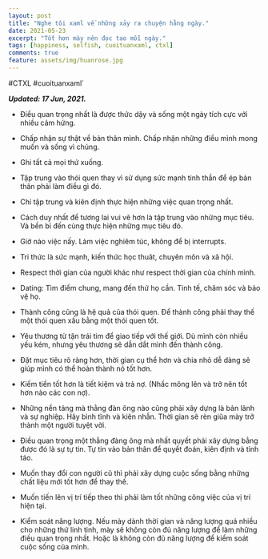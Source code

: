 ```yaml
---
layout: post
title: "Nghe tôi xaml về những xảy ra chuyện hằng ngày."
date: 2021-05-23
excerpt: "Tốt hơn mày nên đọc tao mỗi ngày."
tags: [happiness, selfish, cuoituanxaml, ctxl]
comments: true
feature: assets/img/huanrose.jpg
---
```


#CTXL
#cuoituanxaml`

***Updated: 17 Jun, 2021.***

- Điều quan trọng nhất là được thức dậy và sống một ngày tích cực với nhiều cảm hứng.

- Chấp nhận sự thật về bản thân mình. Chấp nhận những điều mình mong muốn và sống vì chúng.

- Ghi tất cả mọi thứ xuống.

- Tập trung vào thói quen thay vì sử dụng sức mạnh tinh thần để ép bản thân phải làm điều gì đó.

- Chỉ tập trung và kiên định thực hiện những việc quan trọng nhất.

- Cách duy nhất để tương lai vui vẽ hơn là tập trung vào những mục tiêu. Và bền bỉ đến cùng thực hiện những mục tiêu đó.

- Giờ nào việc nấy. Làm việc nghiêm túc, không để bị interrupts.

- Tri thức là sức mạnh, kiến thức học thuât, chuyên môn và xã hội. 

- Respect thời gian của người khác như respect thời gian của chính mình.

- Dating: Tìm điểm chung, mang đến thứ họ cần. Tinh tế, chăm sóc và bảo vệ họ.

- Thành công cũng là hệ quả của thói quen. Để thành công phải thay thế một thói quen xấu bằng một thói quen tốt.

- Yêu thương từ tận trái tim để giao tiếp với thế giới. Dù mình còn nhiều yếu kém, nhưng yêu thương sẽ dẫn dắt mình đến thành công.

- Đặt mục tiêu rõ ràng hơn, thời gian cụ thể hơn và chia nhỏ dễ dàng sẽ giúp mình có thể hoàn thành nó tốt hơn.

- Kiếm tiền tốt hơn là tiết kiệm và trả nợ. (Nhấc mông lên và trở nên tốt hơn nào các con nợ).

- Những nền tảng mà thằng đàn ông nào cũng phải xây dựng là bản lãnh và sự nghiệp. Hãy bình tĩnh và kiên nhẫn. Thời gian sẽ rèn giũa mày trở thành một người tuyệt vời.

- Điều quan trọng một thằng đàng ông mà nhất quyết phải xây dựng bằng được đó là sự tự tin. Tự tin vào bản thân để quyết đoán, kiên định và tỉnh táo.

- Muốn thay đổi con người cũ thì phải xây dựng cuộc sống bằng những chất liệu mới tốt hơn để thay thế.

- Muốn tiến lên vị trí tiếp theo thì phải làm tốt những công việc của vị trí hiện tại.

- Kiểm soát năng lượng. Nếu mày dành thời gian và năng lượng quá nhiều cho những thứ linh tinh, mày sẽ không còn đủ năng lượng để làm những điều quan trọng nhất. Hoặc là không còn đủ năng lượng để kiểm soát cuộc sống của mình.